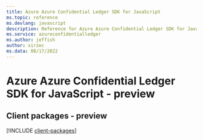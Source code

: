 ```yaml
---
title: Azure Azure Confidential Ledger SDK for JavaScript
ms.topic: reference
ms.devlang: javascript
description: Reference for Azure Azure Confidential Ledger SDK for JavaScript
ms.service: azureconfidentialledger
ms.author: jeffish
author: xirzec
ms.data: 08/17/2022
---
```

# Azure Azure Confidential Ledger SDK for JavaScript - preview

## Client packages - preview
[!INCLUDE [client-packages](azure-confidential-ledger-client-index.md)]
